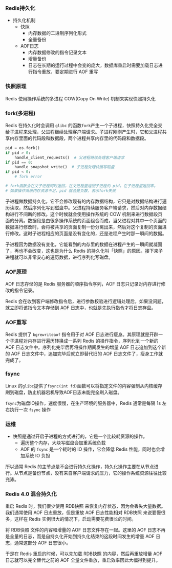 ### Redis持久化

- 持久化机制
  - 快照
    - 内存数据的二进制序列化形式
    - 全量备份
  - AOF日志
    - 内存数据修改的指令记录文本
    - 增量备份
    - 日志在长期的运行过程中会变的庞大，数据库重启时需要加载日志进行指令重放，要定期进行 AOF 重写

### 快照原理
Redis 使用操作系统的多进程 COW(Copy On Write) 机制来实现快照持久化

### fork(多进程)
Redis 在持久化时会调用 `glibc` 的函数`fork`产生一个子进程，快照持久化完全交给子进程来处理，父进程继续处理客户端请求。子进程刚刚产生时，它和父进程共享内存里面的代码段和数据段，两个进程共享内存里的代码段和数据段。
```py
pid = os.fork()
if pid > 0:
    handle_client_requests()  # 父进程继续处理客户端请求
if pid == 0:
    handle_snapshot_write()  # 子进程处理快照写磁盘
if pid < 0:
    # fork error

# fork函数会在父子进程同时返回，在父进程里返回子进程的 pid，在子进程里返回零。
# 如果操作系统内存资源不足，pid 就会是负数，表示fork失败
```

子进程做数据持久化，它不会修改现有的内存数据结构，它只是对数据结构进行遍历读取，然后序列化写到磁盘中。父进程持续服务客户端请求，然后对内存数据结构进行不间断的修改。这个时候就会使用操作系统的 COW 机制来进行数据段页面的分离。数据段是由很多操作系统的页面组合而成，当父进程对其中一个页面的数据进行修改时，会将被共享的页面复制一份分离出来，然后对这个复制的页面进行修改。这时子进程相应的页面是没有变化的，还是进程产生时那一瞬间的数据。

子进程因为数据没有变化，它能看到的内存里的数据在进程产生的一瞬间就凝固了，再也不会改变，这也是为什么 Redis 的持久化叫「快照」的原因。接下来子进程就可以非常安心的遍历数据，进行序列化写磁盘。

### AOF原理
AOF 日志存储的是 Redis 服务器的顺序指令序列，AOF 日志只记录对内存进行修改的指令记录。

Redis 会在收到客户端修改指令后，进行参数校验进行逻辑处理后，如果没问题，就立即将该指令文本存储到 AOF 日志中，也就是先执行指令才将日志存盘。

### AOF重写
Redis 提供了 `bgrewriteaof` 指令用于对 AOF 日志进行瘦身。其原理就是开辟一个子进程对内存进行遍历转换成一系列 Redis 的操作指令，序列化到一个新的 AOF 日志文件中。序列化完毕后再将操作期间发生的增量 AOF 日志追加到这个新的 AOF 日志文件中，追加完毕后就立即替代旧的 AOF 日志文件了，瘦身工作就完成了。

### fsync
Linux 的`glibc`提供了`fsync(int fd)`函数可以将指定文件的内容强制从内核缓存刷到磁盘，防止机器宕机导致AOF日志未能完全刷入磁盘。

`fsync`为磁盘IO操作，速度很慢，在生产环境的服务器中，Redis 通常是每隔 1s 左右执行一次 `fsync` 操作

### 运维
- 快照是通过开启子进程的方式进行的，它是一个比较耗资源的操作。
  - 遍历整个内存，大块写磁盘会加重系统负载
  - AOF 的 `fsync` 是一个耗时的 IO 操作，它会降低 Redis 性能，同时也会增加系统 IO 负担

所以通常 Redis 的主节点是不会进行持久化操作，持久化操作主要在从节点进行。从节点是备份节点，没有来自客户端请求的压力，它的操作系统资源往往比较充沛。


### Redis 4.0 混合持久化
重启 Redis 时，我们很少使用 RDB快照 来恢复内存状态，因为会丢失大量数据。我们通常使用 AOF 日志重放，但是重放 AOF 日志性能相对 RDB快照 来说要慢很多，这样在 Redis 实例很大的情况下，启动需要花费很长的时间。

将 RDB快照 文件的内容和增量的 AOF 日志文件存在一起。这里的 AOF 日志不再是全量的日志，而是自持久化开始到持久化结束的这段时间发生的增量 AOF 日志，通常这部分 AOF 日志很小。

于是在 Redis 重启的时候，可以先加载 RDB快照 的内容，然后再重放增量 AOF 日志就可以完全替代之前的 AOF 全量文件重放，重启效率因此大幅得到提升。